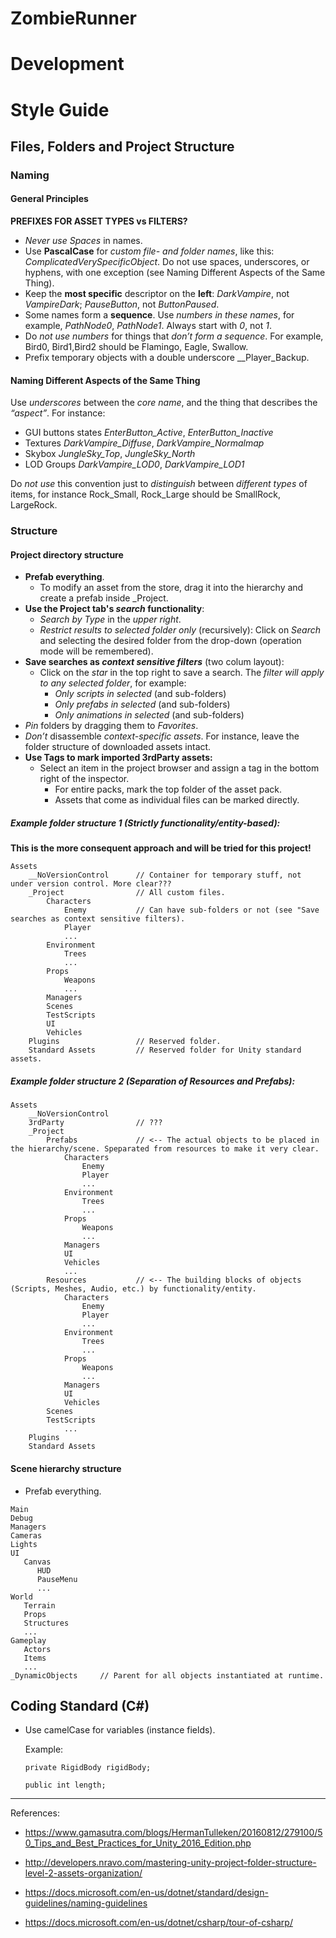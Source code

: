 # ZombieRunner

# Development
## 

# Style Guide

## Files, Folders and Project Structure

### Naming 

#### General Principles

**PREFIXES FOR ASSET TYPES vs FILTERS?**

- *Never use Spaces* in names.
- Use **PascalCase** for *custom file- and folder names*, like this: *ComplicatedVerySpecificObject*. Do not use spaces, underscores, or hyphens, with one exception (see Naming Different Aspects of the Same Thing).
- Keep the **most specific** descriptor on the **left**: *DarkVampire*, not *VampireDark*; *PauseButton*, not *ButtonPaused*. 
- Some names form a **sequence**. Use *numbers in these names*, for example, *PathNode0*, *PathNode1*. Always start with *0*, not *1*.
- Do *not use numbers* for things that *don’t form a sequence*. For example, Bird0, Bird1,Bird2 should be Flamingo, Eagle, Swallow.
- Prefix temporary objects with a double underscore __Player_Backup.

#### Naming Different Aspects of the Same Thing

Use *underscores* between the *core name*, and the thing that describes the *“aspect”*. For instance:
- GUI buttons states *EnterButton_Active*, *EnterButton_Inactive*
- Textures *DarkVampire_Diffuse*, *DarkVampire_Normalmap*
- Skybox *JungleSky_Top*, *JungleSky_North*
- LOD Groups *DarkVampire_LOD0*, *DarkVampire_LOD1*

Do *not use* this convention just to *distinguish* between *different types* of items, for instance Rock_Small, Rock_Large should be SmallRock, LargeRock.


### Structure

#### Project directory structure

- **Prefab everything**.
    - To modify an asset from the store, drag it into the hierarchy and create a prefab inside _Project.
- **Use the Project tab's *search* functionality**:
  - *Search by Type* in the *upper right*.
  - *Restrict results to selected folder only* (recursively): Click on *Search* and selecting the desired folder from the drop-down (operation mode will be remembered). 
- **Save searches as *context sensitive filters*** (two colum layout): 
  - Click on the *star* in the top right to save a search. The *filter will apply to any selected folder*, for example: 
     - *Only scripts in selected* (and sub-folders)
     - *Only prefabs in selected* (and sub-folders)
     - *Only animations in selected* (and sub-folders)
- *Pin* folders by dragging them to *Favorites*.
- *Don’t* disassemble *context-specific assets*. For instance, leave the folder structure of downloaded assets intact.
- **Use Tags to mark imported 3rdParty assets:**
  - Select an item in the project browser and assign a tag in the bottom right of the inspector.
    - For entire packs, mark the top folder of the asset pack.
    - Assets that come as individual files can be marked directly.

##### Example folder structure 1 (Strictly functionality/entity-based):

**This is the more consequent approach and will be tried for this project!**

```
Assets
    __NoVersionControl      // Container for temporary stuff, not under version control. More clear???
    _Project                // All custom files.               
        Characters
            Enemy           // Can have sub-folders or not (see "Save searches as context sensitive filters).       
            Player
            ...
        Environment
            Trees
            ...
        Props
            Weapons
            ...
        Managers
        Scenes
        TestScripts
        UI
        Vehicles
    Plugins                 // Reserved folder.
    Standard Assets         // Reserved folder for Unity standard assets.
```

##### Example folder structure 2 (Separation of Resources and Prefabs):
```
Assets
    __NoVersionControl      
    3rdParty                // ???                
    _Project                
        Prefabs             // <-- The actual objects to be placed in the hierarchy/scene. Speparated from resources to make it very clear.
            Characters
                Enemy
                Player
                ...
            Environment
                Trees
                ...
            Props
                Weapons
                ...
            Managers
            UI
            Vehicles
            ...
        Resources           // <-- The building blocks of objects (Scripts, Meshes, Audio, etc.) by functionality/entity.                
            Characters
                Enemy        
                Player
                ...
            Environment
                Trees
                ...
            Props
                Weapons
                ...
            Managers
            UI
            Vehicles
        Scenes
        TestScripts
            ...
    Plugins                 
    Standard Assets         
```

#### Scene hierarchy structure

- Prefab everything.
```
Main
Debug
Managers 
Cameras
Lights
UI
   Canvas
      HUD
      PauseMenu
      ...
World
   Terrain
   Props
   Structures
   ...
Gameplay
   Actors
   Items
   ...
_DynamicObjects     // Parent for all objects instantiated at runtime.
```


## Coding Standard (C#)

- Use camelCase for variables (instance fields). 

  Example: 
  ```CSharp
  private RigidBody rigidBody;

  public int length; 
  ```

---

References: 
- https://www.gamasutra.com/blogs/HermanTulleken/20160812/279100/50_Tips_and_Best_Practices_for_Unity_2016_Edition.php

- http://developers.nravo.com/mastering-unity-project-folder-structure-level-2-assets-organization/

- https://docs.microsoft.com/en-us/dotnet/standard/design-guidelines/naming-guidelines

- https://docs.microsoft.com/en-us/dotnet/csharp/tour-of-csharp/